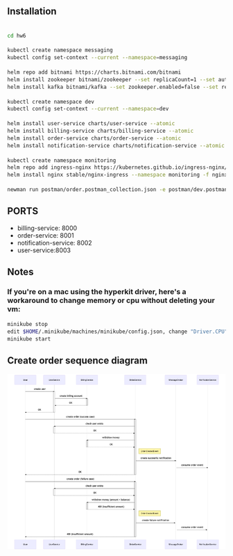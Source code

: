 ## Installation

```bash

cd hw6

kubectl create namespace messaging
kubectl config set-context --current --namespace=messaging

helm repo add bitnami https://charts.bitnami.com/bitnami
helm install zookeeper bitnami/zookeeper --set replicaCount=1 --set auth.enabled=false --set allowAnonymousLogin=true --atomic
helm install kafka bitnami/kafka --set zookeeper.enabled=false --set replicaCount=1 --set externalZookeeper.servers=zookeeper.messaging.svc.cluster.local --atomic

kubectl create namespace dev
kubectl config set-context --current --namespace=dev

helm install user-service charts/user-service --atomic
helm install billing-service charts/billing-service --atomic
helm install order-service charts/order-service --atomic
helm install notification-service charts/notification-service --atomic

kubectl create namespace monitoring
helm repo add ingress-nginx https://kubernetes.github.io/ingress-nginx/
helm install nginx stable/nginx-ingress --namespace monitoring -f nginx-ingress.yaml

newman run postman/order.postman_collection.json -e postman/dev.postman_environment.json

```

## PORTS
* billing-service: 8000
* order-service: 8001
* notification-service: 8002
* user-service:8003

## Notes 
### If you're on a mac using the hyperkit driver, here's a workaround to change memory or cpu without deleting your vm:

```bash
minikube stop
edit $HOME/.minikube/machines/minikube/config.json, change "Driver.CPU" and/or "Driver.Memory"
minikube start
```

## Create order sequence diagram

![sequence-diagram](./README.assets/mermaid-diagram-20200903164534.png)
